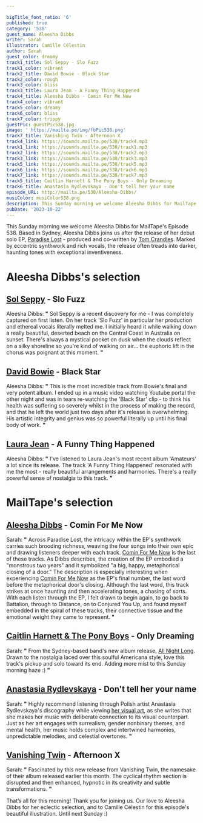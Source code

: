 ```yaml
---

bigTitle_font_ratio: '6'
published: true
category: '538'
guest_name: Aleesha Dibbs
writer: Sarah
illustrator: Camille Célestin
author: Sarah
guest_color: dreamy
track1_title: Sol Seppy - Slo Fuzz
track1_color: vibrant
track2_title: David Bowie - Black Star
track2_color: rough
track3_color: bliss
track3_title: Laura Jean - A Funny Thing Happened
track4_title: Aleesha Dibbs - Comin For Me Now
track4_color: vibrant
track5_color: dreamy
track6_color: bliss
track7_color: trippy
guestPic: guestPic538.jpg
image: ' https://mailta.pe/img/fbPic538.png'
track7_title: Vanishing Twin - Afternoon X
track4_link: https://sounds.mailta.pe/538/track4.mp3
track1_link: https://sounds.mailta.pe/538/track1.mp3
track2_link: https://sounds.mailta.pe/538/track2.mp3
track3_link: https://sounds.mailta.pe/538/track3.mp3
track5_link: https://sounds.mailta.pe/538/track5.mp3
track6_link: https://sounds.mailta.pe/538/track6.mp3
track7_link: https://sounds.mailta.pe/538/track7.mp3
track5_title: Caitlin Harnett & The Pony Boys - Only Dreaming
track6_title: Anastasia Rydlevskaya - Don't tell her your name
episode_URL: http://mailta.pe/538/Aleesha-Dibbs/
musiColor: musiColor538.png
description: This Sunday morning we welcome Aleesha Dibbs for MailTape's Episode 538. Based in Sydney, Aleesha Dibbs joins us after the release of her debut solo EP, Paradise Lost - produced and co-written by Tom Crandles. Marked by eccentric snythwork and rich vocals, the release often treads into darker, haunting tones with exceptional inventiveness.
pubDate: '2023-10-22'
---
```


This Sunday morning we welcome Aleesha Dibbs for MailTape's Episode 538. Based in Sydney, Aleesha Dibbs joins us after the release of her debut solo EP, [Paradise Lost](https://soundcloud.com/aleeshadibbs) - produced and co-written by [Tom Crandles](https://www.instagram.com/____prudence/). Marked by eccentric synthwork and rich vocals, the release often treads into darker, haunting tones with exceptional inventiveness. 


# Aleesha Dibbs's selection

## [Sol Seppy](https://www.solseppy.world/test) - Slo Fuzz

Aleesha Dibbs: **"** Sol Seppy is a recent discovery for me - I was completely captured on first listen. On her track 'Slo Fuzz' in particular her production and ethereal vocals literally melted me. I initially heard it while walking down a really beautiful, deserted beach on the Central Coast in Australia on sunset. There's always a mystical pocket on dusk when the clouds reflect on a silky shoreline so you're kind of walking on air... the euphoric lift in the chorus was poignant at this moment. **"** 

## [David Bowie](https://www.davidbowie.com/news) - Black Star

Aleesha Dibbs: **"** This is the most incredible track from Bowie's final and very potent album. I ended up in a music video watching Youtube portal the other night and was in tears re-watching the 'Black Star' clip - to think his health was suffering so severely whilst in the process of making the record, and that he left the world just two days after it's release is overwhelming. His artistic integrity and genius was so powerful literally up until his final body of work. **"** 

## [Laura Jean](https://laurajeanmusic.bandcamp.com/) - A Funny Thing Happened 

Aleesha Dibbs: **"** I've listened to Laura Jean's most recent album 'Amateurs' a lot since its release. The track 'A Funny Thing Happened' resonated with me the most - really beautiful arrangements and harmonies. There's a really powerful sense of nostalgia to this track. **"** 

# MailTape's selection

## [Aleesha Dibbs](https://www.instagram.com/aleeshadibbs/?hl=en-gb) - Comin For Me Now

Sarah: **"** Across Paradise Lost, the intricacy within the EP's synthwork carries such brooding richness, weaving the four songs into their own epic and drawing listeners deeper with each track. [Comin For Me Now](https://soundcloud.com/aleeshadibbs/comin-for-me-now) is the last of these tracks. As Dibbs describes, the creation of the EP embodied a "monstrous two years" and it symbolized "a big, happy, metaphorical closing of a door." The description is especially interesting when experiencing [Comin For Me Now](https://soundcloud.com/aleeshadibbs/comin-for-me-now) as the EP's final number, the last word before the metaphorical door's closing. Although the last word, this track strikes at once haunting and then accelerating tones, a chasing of sorts. With each listen through the EP, I felt drawn to begin again, to go back to Battalion, through to Distance, on to Conjured You Up, and found myself embedded in the spiral of these tracks, their connective tissue and the emotional weight they came to represent. **"** 

## [Caitlin Harnett & The Pony Boys](https://www.caitlinharnett.com/) - Only Dreaming

Sarah: **"** From the Sydney-based band's new album release, [All Night Long](https://www.caitlinharnett.com/product/vinyl-pre-order-all-night-long/27?cp=true&sa=true&sbp=false&q=false&utm_source=Original&utm_campaign=CaitlinHarnett%26ThePonyBoysEvenCowgirlsCry-Single20230821&utm_medium=channel.utm_medium&utm_referrer=direct&utm_board=spunk-records&utm_country=AU&utm_linkurl=caitlinharnett.lnk.to%2FAllNightLong). Drawn to the nostalgia laced over this soulful Americana style, love this track's pickup and solo toward its end. Adding more mist to this Sunday morning haze :) **"** 

## [Anastasia Rydlevskaya](https://www.instagram.com/arydlevskaya_art/) - Don't tell her your name

Sarah: **"** Highly recommend listening through Polish artist Anastasia Rydlevskaya's discography while viewing [her visual art](https://www.saatchiart.com/arydlevskaya), as she writes that she makes her music with deliberate connection to its visual counterpart. Just as her art engages with surrealism, gender nonbinary themes, and mental health, her music holds complex and intertwined harmonies, unpredictable melodies, and celestial overtones. **"** 

## [Vanishing Twin](https://www.vanishingtwin.co.uk/) - Afternoon X

Sarah: **"** Fascinated by this new release from Vanishing Twin, the namesake of their album released earlier this month. The cyclical rhythm section is disrupted and then enhanced, hypnotic in its creativity and subtle transformations. **"** 

That’s all for this morning! Thank you for joining us. Our love to Aleesha Dibbs for her eclectic selection, and to Camille Célestin for this episode's beautiful illustration. Until next Sunday :)
